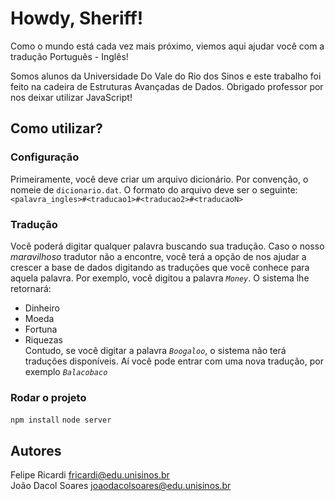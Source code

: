 # Howdy, Sheriff!
Como o mundo está cada vez mais próximo, viemos aqui ajudar você com a tradução Português - Inglês!

Somos alunos da Universidade Do Vale do Rio dos Sinos e este trabalho foi feito na cadeira de Estruturas Avançadas de Dados. Obrigado professor por nos deixar utilizar JavaScript!

## Como utilizar?
### Configuração
Primeiramente, você deve criar um arquivo dicionário. Por convenção, o nomeie de `dicionario.dat`. O formato do arquivo deve ser o seguinte:<br>
`<palavra_ingles>#<traducao1>#<traducao2>#<traducaoN>`
### Tradução
Você poderá digitar qualquer palavra buscando sua tradução. Caso o nosso _maravilhoso_ tradutor não a encontre, você terá a opção de nos ajudar a crescer a base de dados digitando as traduções que você conhece para aquela palavra.
Por exemplo, você digitou a palavra *`Money`*.
O sistema lhe retornará:
- Dinheiro
- Moeda
- Fortuna
- Riquezas<br>
Contudo, se você digitar a palavra *`Boogaloo`*, o sistema não terá traduções disponíveis. Aí você pode entrar com uma nova tradução, por exemplo *`Balacobaco`*
### Rodar o projeto
`npm install`
`node server`
## Autores
Felipe Ricardi <fricardi@edu.unisinos.br> <br>
João Dacol Soares <joaodacolsoares@edu.unisinos.br> <br>
